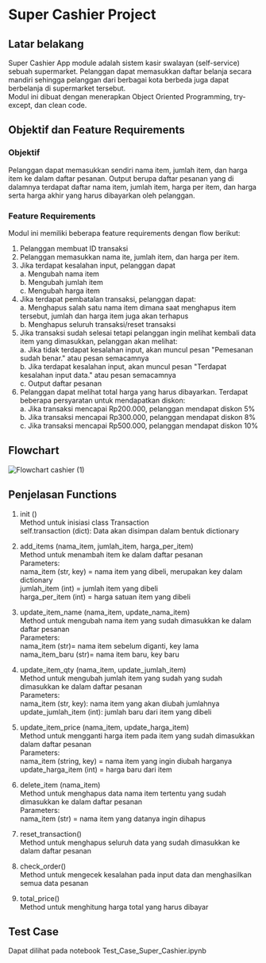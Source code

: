 # Super Cashier Project

## Latar belakang
Super Cashier App module adalah sistem kasir swalayan (self-service) sebuah supermarket. Pelanggan dapat memasukkan daftar belanja secara mandiri sehingga pelanggan dari berbagai kota berbeda juga dapat berbelanja di supermarket tersebut.
</br> Modul ini dibuat dengan menerapkan Object Oriented Programming, try-except, dan clean code.

## Objektif dan Feature Requirements
### Objektif
Pelanggan dapat memasukkan sendiri nama item, jumlah item, dan harga item ke dalam daftar pesanan. Output berupa daftar pesanan yang di dalamnya terdapat daftar nama item, jumlah item, harga per item, dan harga serta harga akhir yang harus dibayarkan oleh pelanggan.

### Feature Requirements
Modul ini memiliki beberapa feature requirements dengan flow berikut:
1. Pelanggan membuat ID transaksi
2. Pelanggan memasukkan nama ite, jumlah item, dan harga per item.
3. Jika terdapat kesalahan input, pelanggan dapat
</br> a. Mengubah nama item
</br> b. Mengubah jumlah item
</br> c. Mengubah harga item
4. Jika terdapat pembatalan transaksi, pelanggan dapat: 
</br> a. Menghapus salah satu nama item dimana saat menghapus item tersebut, jumlah dan harga item juga akan terhapus
</br> b. Menghapus seluruh transaksi/reset transaksi
5. Jika transaksi sudah selesai tetapi pelanggan ingin melihat kembali data item yang dimasukkan, pelanggan akan melihat:
</br> a. Jika tidak terdapat kesalahan input, akan muncul pesan "Pemesanan sudah benar." atau pesan semacamnya
</br> b. Jika terdapat kesalahan input, akan muncul pesan "Terdapat kesalahan input data." atau pesan semacamnya
</br> c. Output daftar pesanan
6. Pelanggan dapat melihat total harga yang harus dibayarkan. Terdapat beberapa persyaratan untuk mendapatkan diskon:
</br> a. Jika transaksi mencapai Rp200.000, pelanggan mendapat diskon 5%
</br> b. Jika transaksi mencapai Rp300.000, pelanggan mendapat diskon 8%
</br> c. Jika transaksi mencapai Rp500.000, pelanggan mendapat diskon 10%

## Flowchart

![Flowchart cashier (1)](https://user-images.githubusercontent.com/108425666/218265692-0999beea-c56a-4799-b383-08fa3c0202c1.jpeg)


## Penjelasan Functions

1. init ()
</br>Method untuk inisiasi class Transaction
</br>self.transaction (dict): Data akan disimpan dalam bentuk dictionary 

2. add_items (nama_item, jumlah_item, harga_per_item)
</br>Method untuk menambah item ke dalam daftar pesanan
</br>Parameters:
    </br>nama_item (str, key) = nama item yang dibeli, merupakan key dalam dictionary
    </br>jumlah_item (int) = jumlah item yang dibeli
    </br>harga_per_item (int) = harga satuan item yang dibeli

3. update_item_name (nama_item, update_nama_item)
 </br>Method untuk mengubah nama item yang sudah dimasukkan ke dalam daftar pesanan
    </br>Parameters:
    </br>nama_item (str)= nama item sebelum diganti, key lama
    </br>nama_item_baru (str)= nama item baru, key baru

4. update_item_qty (nama_item, update_jumlah_item)
</br>Method untuk mengubah jumlah item yang sudah yang sudah dimasukkan ke dalam daftar pesanan
    </br>Parameters:
    </br>nama_item (str, key): nama item yang akan diubah jumlahnya
    </br>update_jumlah_item (int): jumlah baru dari item yang dibeli 

5. update_item_price (nama_item, update_harga_item)
</br>Method untuk mengganti harga item pada item yang sudah dimasukkan dalam daftar pesanan
    </br>Parameters:
    </br>nama_item (string, key) = nama item yang ingin diubah harganya 
    </br>update_harga_item (int) = harga baru dari item

6. delete_item (nama_item)
</br>Method untuk menghapus data nama item tertentu yang sudah dimasukkan ke dalam daftar pesanan
    </br>Parameters:
    </br>nama_item (str) = nama item yang datanya ingin dihapus

7. reset_transaction()
</br>Method untuk menghapus seluruh data yang sudah dimasukkan ke dalam daftar pesanan

8. check_order()
</br>Method untuk mengecek kesalahan pada input data dan menghasilkan semua data pesanan

9. total_price()
</br>Method untuk menghitung harga total yang harus dibayar

## Test Case
Dapat dilihat pada notebook Test_Case_Super_Cashier.ipynb

